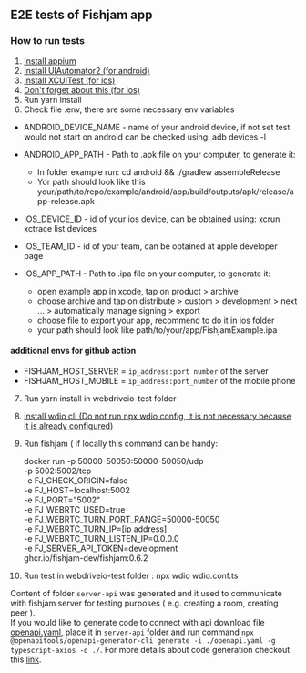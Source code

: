 ## E2E tests of Fishjam app

### How to run tests

1. [Install appium](https://appium.io/docs/en/2.1/quickstart/install/)
2. [Install UIAutomator2 (for android)](https://appium.io/docs/en/2.1/quickstart/uiauto2-driver/)
3. [Install XCUITest (for ios)](https://appium.github.io/appium-xcuitest-driver/5.11/setup/#real-devices)
4. [Don't forget about this (for ios)](https://appium.github.io/appium-xcuitest-driver/5.11/real-device-config/)
5. Run yarn install
6. Check file .env, there are some necessary env variables

- ANDROID_DEVICE_NAME - name of your android device, if not set test would not start on android can be checked using:
  adb devices -l
- ANDROID_APP_PATH - Path to .apk file on your computer, to generate it:

  - In folder example run: cd android && ./gradlew assembleRelease
  - Yor path should look like this your/path/to/repo/example/android/app/build/outputs/apk/release/app-release.apk

- IOS_DEVICE_ID - id of your ios device, can be obtained using: xcrun xctrace list devices
- IOS_TEAM_ID - id of your team, can be obtained at apple developer page
- IOS_APP_PATH - Path to .ipa file on your computer, to generate it:
  - open example app in xcode, tap on product > archive
  - choose archive and tap on distribute > custom > development > next ... > automatically manage signing > export
  - choose file to export your app, recommend to do it in ios folder
  - your path should look like path/to/your/app/FishjamExample.ipa

#### additional envs for github action

- FISHJAM_HOST_SERVER = `ip_address:port number` of the server
- FISHJAM_HOST_MOBILE = `ip_address:port_number` of the mobile phone

7. Run yarn install in webdriveio-test folder
8. [install wdio cli (Do not run npx wdio config, it is not necessary because it is already configured)](https://v6.webdriver.io/docs/clioptions.html)
9. Run fishjam ( if locally this command can be handy:

   docker run -p 50000-50050:50000-50050/udp \
   -p 5002:5002/tcp \
   -e FJ_CHECK_ORIGIN=false \
   -e FJ_HOST=localhost:5002 \
   -e FJ_PORT="5002" \
   -e FJ_WEBRTC_USED=true \
   -e FJ_WEBRTC_TURN_PORT_RANGE=50000-50050 \
   -e FJ_WEBRTC_TURN_IP=[ip address] \
   -e FJ_WEBRTC_TURN_LISTEN_IP=0.0.0.0 \
   -e FJ_SERVER_API_TOKEN=development \
   ghcr.io/fishjam-dev/fishjam:0.6.2

10. Run test in webdriveio-test folder : npx wdio wdio.conf.ts

Content of folder `server-api` was generated and it used to communicate with fishjam server for testing purposes ( e.g. creating a room, creating peer ). <br>
If you would like to generate code to connect with api download file [openapi.yaml](https://fishjam-dev.github.io/fishjam-docs/for_developers/api_reference/rest_api), place it in `server-api` folder and run command `npx @openapitools/openapi-generator-cli generate -i ./openapi.yaml -g typescript-axios -o ./`. For more details about code generation checkout this [link](https://www.npmjs.com/package/@openapitools/openapi-generator-cli).
